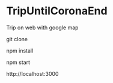 # TripUntilCoronaEnd
Trip on web with google map

git clone

npm install

npm start

http://localhost:3000
